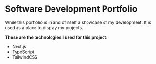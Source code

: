 # Software Development Portfolio

While this portfolio is in and of itself a showcase of my development. It is used as a place to display my projects.

**These are the technologies I used for this project**:

- Next.js
- TypeScript
- TailwindCSS